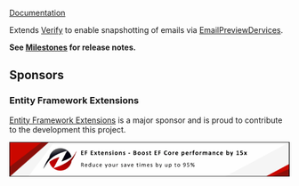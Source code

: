 [Documentation](https://github.com/VerifyTests/Verify.Ulid)

Extends [Verify](https://github.com/VerifyTests/Verify) to enable snapshotting of emails via [EmailPreviewDervices](https://emailpreviewservices.com).<!-- singleLineInclude: intro. path: /docs/intro.include.md -->

**See [Milestones](https://github.com/VerifyTests/Verify.Ulid/milestones?state=closed) for release notes.**


## Sponsors


### Entity Framework Extensions<!-- include: zzz. path: /docs/zzz.include.md -->

[Entity Framework Extensions](https://entityframework-extensions.net/?utm_source=simoncropp&utm_medium=Verify.EmailPreviewServices) is a major sponsor and is proud to contribute to the development this project.

[![Entity Framework Extensions](https://raw.githubusercontent.com/VerifyTests/Verify.EmailPreviewServices/refs/heads/main/docs/zzz.png)](https://entityframework-extensions.net/?utm_source=simoncropp&utm_medium=Verify.EmailPreviewServices)<!-- endInclude -->
